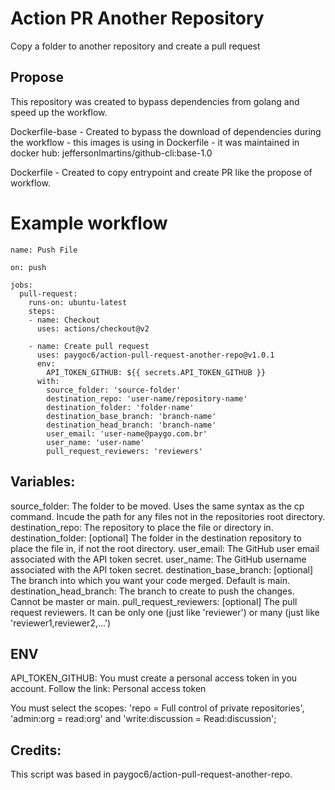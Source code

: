 # Action PR Another Repository

Copy a folder to another repository and create a pull request

## Propose
This repository was created to bypass dependencies from golang and speed up the workflow.

Dockerfile-base - Created to bypass the download of dependencies during the workflow - this images is using in Dockerfile - it was maintained in docker hub: jeffersonlmartins/github-cli:base-1.0

Dockerfile - Created to copy entrypoint and create PR like the propose of workflow.

# Example workflow
```
name: Push File

on: push

jobs:
  pull-request:
    runs-on: ubuntu-latest
    steps:
    - name: Checkout
      uses: actions/checkout@v2

    - name: Create pull request
      uses: paygoc6/action-pull-request-another-repo@v1.0.1
      env:
        API_TOKEN_GITHUB: ${{ secrets.API_TOKEN_GITHUB }}
      with:
        source_folder: 'source-folder'
        destination_repo: 'user-name/repository-name'
        destination_folder: 'folder-name'
        destination_base_branch: 'branch-name'
        destination_head_branch: 'branch-name'
        user_email: 'user-name@paygo.com.br'
        user_name: 'user-name'
        pull_request_reviewers: 'reviewers'
```
## Variables:
source_folder: The folder to be moved. Uses the same syntax as the cp command. Incude the path for any files not in the repositories root directory.
destination_repo: The repository to place the file or directory in.
destination_folder: [optional] The folder in the destination repository to place the file in, if not the root directory.
user_email: The GitHub user email associated with the API token secret.
user_name: The GitHub username associated with the API token secret.
destination_base_branch: [optional] The branch into which you want your code merged. Default is main.
destination_head_branch: The branch to create to push the changes. Cannot be master or main.
pull_request_reviewers: [optional] The pull request reviewers. It can be only one (just like 'reviewer') or many (just like 'reviewer1,reviewer2,...')

## ENV

API_TOKEN_GITHUB: You must create a personal access token in you account. Follow the link:
Personal access token

You must select the scopes: 'repo = Full control of private repositories', 'admin:org = read:org' and 'write:discussion = Read:discussion';

## Credits:
This script was based in paygoc6/action-pull-request-another-repo.
